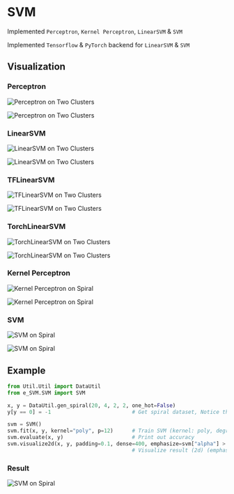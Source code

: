 # SVM
Implemented `Perceptron`, `Kernel Perceptron`, `LinearSVM` & `SVM`

Implemented `Tensorflow` & `PyTorch` backend for `LinearSVM` & `SVM`

## Visualization

### Perceptron
![Perceptron on Two Clusters](https://cdn.rawgit.com/carefree0910/Resources/d269faeb/Lines/Perceptron.gif)

![Perceptron on Two Clusters](https://cdn.rawgit.com/carefree0910/Resources/d269faeb/Backgrounds/Perceptron.gif)

### LinearSVM
![LinearSVM on Two Clusters](https://cdn.rawgit.com/carefree0910/Resources/d269faeb/Lines/LinearSVM.gif)

![LinearSVM on Two Clusters](https://cdn.rawgit.com/carefree0910/Resources/d269faeb/Backgrounds/LinearSVM.gif)

### TFLinearSVM
![TFLinearSVM on Two Clusters](https://cdn.rawgit.com/carefree0910/Resources/d269faeb/Lines/TFLinearSVM.gif)

![TFLinearSVM on Two Clusters](https://cdn.rawgit.com/carefree0910/Resources/d269faeb/Backgrounds/TFLinearSVM.gif)

### TorchLinearSVM
![TorchLinearSVM on Two Clusters](https://cdn.rawgit.com/carefree0910/Resources/cbd5675e/Lines/TorchLinearSVM.gif)

![TorchLinearSVM on Two Clusters](https://cdn.rawgit.com/carefree0910/Resources/cbd5675e/Backgrounds/TorchLinearSVM.gif)

### Kernel Perceptron
![Kernel Perceptron on Spiral](https://cdn.rawgit.com/carefree0910/Resources/d269faeb/Lines/KP.gif)

![Kernel Perceptron on Spiral](https://cdn.rawgit.com/carefree0910/Resources/d269faeb/Backgrounds/KP.gif)

### SVM
![SVM on Spiral](https://cdn.rawgit.com/carefree0910/Resources/d269faeb/Lines/SVM.gif)

![SVM on Spiral](https://cdn.rawgit.com/carefree0910/Resources/d269faeb/Backgrounds/SVM.gif)

## Example
```python
from Util.Util import DataUtil
from e_SVM.SVM import SVM

x, y = DataUtil.gen_spiral(20, 4, 2, 2, one_hot=False)
y[y == 0] = -1                          # Get spiral dataset, Notice that y should be 1 or -1

svm = SVM()
svm.fit(x, y, kernel="poly", p=12)      # Train SVM (kernel: poly, degree: 12)
svm.evaluate(x, y)                      # Print out accuracy
svm.visualize2d(x, y, padding=0.1, dense=400, emphasize=svm["alpha"] > 0)
                                        # Visualize result (2d) (emphasized support vector)
```

### Result
![SVM on Spiral](http://i1.piimg.com/567571/c1131052c5659373.png)
